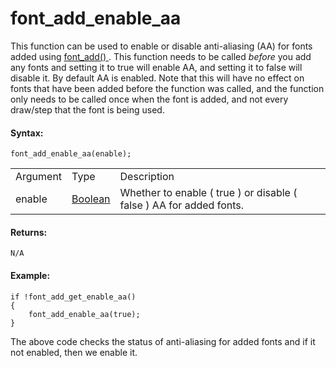 # font_add_enable_aa

This function can be used to enable or disable anti-aliasing (AA) for
fonts added using [ font_add() ](font_add) . This function needs to
be called *before* you add any fonts and setting it to true will enable
AA, and setting it to false will disable it. By default AA is enabled.
Note that this will have no effect on fonts that have been added before
the function was called, and the function only needs to be called once
when the font is added, and not every draw/step that the font is being
used.

#### Syntax:

``` gml
font_add_enable_aa(enable);
```

|          |                                                                            |                                                                         |
|----------|----------------------------------------------------------------------------|-------------------------------------------------------------------------|
| Argument | Type                                                                       | Description                                                             |
| enable   |  [Boolean](../../../../../GameMaker_Language/GML_Overview/Data_Types)  | Whether to enable ( true ) or disable ( false ) AA for added fonts.     |

#### Returns:

``` gml
N/A
```

#### Example:

``` gml
if !font_add_get_enable_aa()
{
    font_add_enable_aa(true);
}
```

The above code checks the status of anti-aliasing for added fonts and if
it not enabled, then we enable it.
